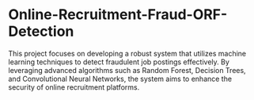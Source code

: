 # Online-Recruitment-Fraud-ORF-Detection
 This project focuses on developing a robust system that utilizes machine learning techniques to detect fraudulent job postings effectively. 
 By leveraging advanced algorithms such as Random Forest, Decision Trees, and Convolutional Neural Networks, the system aims to enhance the security of online recruitment platforms. 
